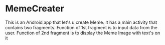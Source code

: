 # MemeCreater
This is an Android app that let's u create Meme.
It has a main activity that contains two fragments.
Function of 1st fragment is to input data from the user.
Function of 2nd fragment is to display the Meme Image with text's on it
